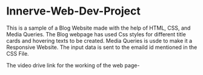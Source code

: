 # Innerve-Web-Dev-Project
This is a sample of a Blog Website made with the help of HTML, CSS, and Media Queries.
The Blog webpage has used Css styles for different title cards and hovering texts to be created.
Media Queries is usde to make it a Responsive Website.
The input data is sent to the emaild id mentioned in the CSS File.

The video drive link for the working of the web page- 
